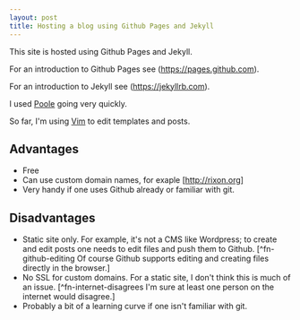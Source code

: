 ```yaml
---
layout: post
title: Hosting a blog using Github Pages and Jekyll
---
```


This site is hosted using Github Pages and Jekyll.

For an introduction to Github Pages see (https://pages.github.com).

For an introduction to Jekyll see (https://jekyllrb.com).

I used [Poole](http://getpoole.com) going very quickly.

So far, I'm using [Vim](http://www.vim.org) to edit templates and posts.

## Advantages
* Free
* Can use custom domain names, for exaple [http://rixon.org]
* Very handy if one uses Github already or familiar with git.

## Disadvantages
* Static site only. For example, it's not a CMS like Wordpress; to create and edit posts one needs to edit files and push them to Github. [^fn-github-editing Of course Github supports editing and creating files directly in the browser.]
* No SSL for custom domains. For a static site, I don't think this is much of an issue. [^fn-internet-disagrees I'm sure at least one person on the internet would disagree.]
* Probably a bit of a learning curve if one isn't familiar with git.
